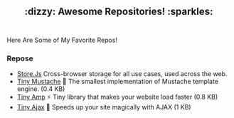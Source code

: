 <h2 align="center">
 :dizzy: Awesome Repositories! :sparkles:<br><br>
</h2>

Here Are Some of My Favorite Repos!


### Repose

 - [Store.Js](https://github.com/marcuswestin/store.js/) Cross-browser storage for all use cases, used across the web.
 - [Tiny Mustache](https://github.com/aishikaty/tiny-mustache) :speak_no_evil: The smallest implementation of Mustache template engine. (0.4 KB)
- [Tiny Amp](https://github.com/aishikaty/tiny-amp) :zap: Tiny library that makes your website load faster (0.8 KB)
- [Tiny Ajax](https://github.com/aishikaty/tiny-ajax) :dizzy: Speeds up your site magically with AJAX (1 KB)
